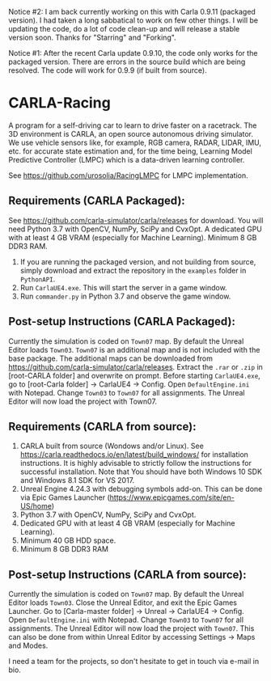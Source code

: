 Notice #2: I am back currently working on this with Carla 0.9.11 (packaged version). I had taken a  long sabbatical to work on few other things. I will be updating the code, do a lot of code clean-up and will release a stable version soon. Thanks for "Starring" and "Forking".

Notice #1: After the recent Carla update 0.9.10, the code only works for the packaged version. There are errors in the source build which are being resolved. The code will work for 0.9.9 (if built from source).

# CARLA-Racing

A program for a self-driving car to learn to drive faster on a racetrack. The 3D environment is CARLA, an open source autonomous driving simulator. We use vehicle sensors like, for example, RGB camera, RADAR, LIDAR, IMU, etc. for accurate state estimation and, for the time being, Learning Model Predictive Controller (LMPC) which is a data-driven learning controller.

See https://github.com/urosolia/RacingLMPC for LMPC implementation.

## Requirements (CARLA Packaged):
See https://github.com/carla-simulator/carla/releases for download.
You will need Python 3.7 with OpenCV, NumPy, SciPy and CvxOpt. A dedicated GPU with at least 4 GB VRAM (especially for Machine Learning). Minimum 8 GB DDR3 RAM.
1. If you are running the packaged version, and not building from source, simply download and extract the repository in the `examples` folder in `PythonAPI`.
2. Run `CarlaUE4.exe`. This will start the server in a game window.
3. Run `commander.py` in Python 3.7 and observe the game window.

## Post-setup Instructions (CARLA Packaged):
Currently the simulation is coded on `Town07` map. By default the Unreal Editor loads `Town03`. `Town07` is an additional map and is not included with the base package. The additional maps can be downloaded from https://github.com/carla-simulator/carla/releases. Extract the `.rar` or `.zip` in [root-CARLA folder] and overwrite on prompt. Before starting `CarlaUE4.exe`, go to [root-Carla folder] -> CarlaUE4 -> Config. Open `DefaultEngine.ini` with Notepad. Change `Town03` to `Town07` for all assignments. The Unreal Editor will now load the project with Town07.

## Requirements (CARLA from source):
1. CARLA built from source (Wondows and/or Linux). See https://carla.readthedocs.io/en/latest/build_windows/ for installation instructions. It is highly advisable to strictly follow the instructions for successful installation. Note that You should have both Windows 10 SDK and Windows 8.1 SDK for VS 2017.
2. Unreal Engine 4.24.3 with debugging symbols add-on. This can be done via Epic Games Launcher (https://www.epicgames.com/site/en-US/home)
3. Python 3.7 with OpenCV, NumPy, SciPy and CvxOpt.
4. Dedicated GPU with at least 4 GB VRAM (especially for Machine Learning).
5. Minimum 40 GB HDD space.
6. Minimum 8 GB DDR3 RAM

## Post-setup Instructions (CARLA from source):
Currently the simulation is coded on `Town07` map. By default the Unreal Editor loads `Town03`. Close the Unreal Editor, and exit the Epic Games Launcher. Go to [Carla-master folder] -> Unreal -> CarlaUE4 -> Config. Open `DefaultEngine.ini` with Notepad. Change `Town03` to `Town07` for all assignments. The Unreal Editor will now load the project with `Town07`. This can also be done from within Unreal Editor by accessing Settings -> Maps and Modes.

I need a team for the projects, so don't hesitate to get in touch via e-mail in bio.
